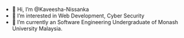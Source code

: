 - 👋 Hi, I’m @Kaveesha-Nissanka
- 👀 I’m interested in Web Development, Cyber Security
- 🌱 I’m currently an Software Engineering Undergraduate of Monash University Malaysia.

<!---
Kaveesha-Nissanka/Kaveesha-Nissanka is a ✨ special ✨ repository because its `README.md` (this file) appears on your GitHub profile.
You can click the Preview link to take a look at your changes.
--->
